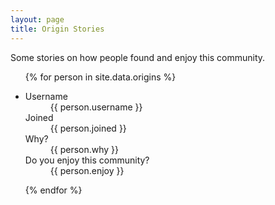 ```yaml
---
layout: page
title: Origin Stories
---
```


Some stories on how people found and enjoy this community.

<ul class="origins">
{% for person in site.data.origins %}
	<li>
		<dl>
			<dt>Username</dt>
			<dd>{{ person.username }}</dd>
			<dt>Joined</dt>
			<dd>{{ person.joined }}</dd>
			<dt>Why?</dt>
			<dd>{{ person.why }}</dd>
			<dt>Do you enjoy this community?</dt>
			<dd>{{ person.enjoy }}</dd>
		</dl>
	</li>
{% endfor %}
</ul>
